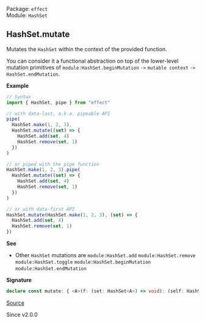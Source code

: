 Package: `effect`<br />
Module: `HashSet`<br />

## HashSet.mutate

Mutates the `HashSet` within the context of the provided function.

You can consider it a functional abstraction on top of the lower-level
mutation primitives of `module:HashSet.beginMutation` `->` `mutable
context` `->` `HashSet.endMutation`.

**Example**

```ts
// Syntax
import { HashSet, pipe } from "effect"

// with data-last, a.k.a. pipeable API
pipe(
  HashSet.make(1, 2, 3),
  HashSet.mutate((set) => {
    HashSet.add(set, 4)
    HashSet.remove(set, 1)
  })
)

// or piped with the pipe function
HashSet.make(1, 2, 3).pipe(
  HashSet.mutate((set) => {
    HashSet.add(set, 4)
    HashSet.remove(set, 1)
  })
)

// or with data-first API
HashSet.mutate(HashSet.make(1, 2, 3), (set) => {
  HashSet.add(set, 4)
  HashSet.remove(set, 1)
})
```

**See**

- Other `HashSet` mutations are `module:HashSet.add` `module:HashSet.remove` `module:HashSet.toggle` `module:HashSet.beginMutation` `module:HashSet.endMutation`

**Signature**

```ts
declare const mutate: { <A>(f: (set: HashSet<A>) => void): (self: HashSet<A>) => HashSet<A>; <A>(self: HashSet<A>, f: (set: HashSet<A>) => void): HashSet<A>; }
```

[Source](https://github.com/Effect-TS/effect/tree/main/packages/effect/src/HashSet.ts#L1159)

Since v2.0.0